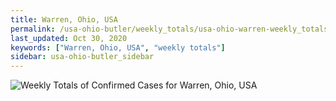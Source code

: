 ```yaml
---
title: Warren, Ohio, USA
permalink: /usa-ohio-butler/weekly_totals/usa-ohio-warren-weekly_totals.html
last_updated: Oct 30, 2020
keywords: ["Warren, Ohio, USA", "weekly totals"]
sidebar: usa-ohio-butler_sidebar
---
```


![Weekly Totals of Confirmed Cases for Warren, Ohio, USA](/covid_tracker/images/graphs/usa-ohio-warren-weekly_totals_graph.png)
